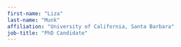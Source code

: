 ```yaml
---
first-name: "Liza"
last-name: "Munk"
affiliation: "University of California, Santa Barbara"
job-title: "PhD Candidate"
---
```

